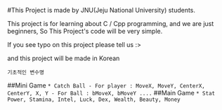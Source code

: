 #This Project is made by JNU(Jeju National University) students.


This project is for learning about C / Cpp programming, and we are just beginners, So This Project's code will be very simple.

If you see typo on this project please tell us :>

and this project will be made in Korean

```
기초적인 변수명
```


##Mini Game
    ```
    * Catch Ball
      - For player :
          MoveX, MoveY, CenterX, CenterY, X, Y
      - For Ball :
          bMoveX, bMoveY ....
    ```
 ##Main Game
    ```
    * Stat
        Power, Stamina, Intel, Luck, Dex, Wealth, Beauty, Money
    ```
